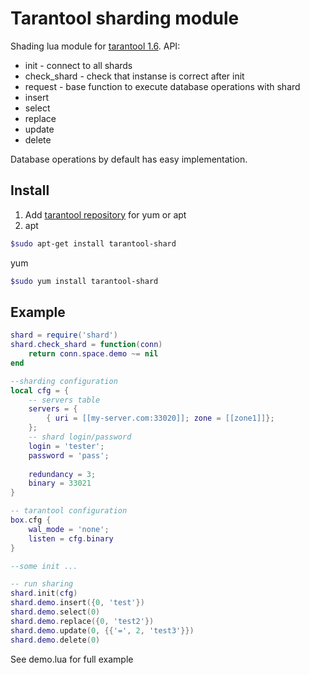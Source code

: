 Tarantool sharding module
=========================

Shading lua module for [tarantool 1.6](http://tarantool.org). API:
* init - connect to all shards
* check_shard - check that instanse is correct after init
* request - base function to execute database operations with shard
* insert
* select
* replace
* update
* delete

Database operations by default has easy implementation. 

Install
-------
1. Add [tarantool repository](http://tarantool.org/download.html) for yum or apt
2. apt
```bash
$sudo apt-get install tarantool-shard
```
yum
```bash
$sudo yum install tarantool-shard
```

Example
-------
```lua
shard = require('shard')
shard.check_shard = function(conn)
    return conn.space.demo ~= nil
end

--sharding configuration
local cfg = {
    -- servers table
    servers = {
        { uri = [[my-server.com:33020]]; zone = [[zone1]]};
    };
    -- shard login/password
    login = 'tester';
    password = 'pass';
    
    redundancy = 3;
    binary = 33021
}

-- tarantool configuration
box.cfg {
    wal_mode = 'none';
    listen = cfg.binary
}

--some init ...

-- run sharing
shard.init(cfg)
shard.demo.insert({0, 'test'})
shard.demo.select(0)
shard.demo.replace({0, 'test2'})
shard.demo.update(0, {{'=', 2, 'test3'}})
shard.demo.delete(0)
```
See demo.lua for full example



